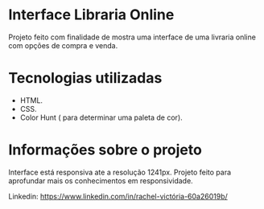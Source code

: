 #  Interface Libraria Online
Projeto feito com finalidade de mostra uma interface de uma livraria online com opções de compra e venda. 

# Tecnologias utilizadas
- HTML.
- CSS.
- Color Hunt ( para determinar uma paleta de cor).


# Informações sobre o projeto
Interface está responsiva ate a resolução 1241px. Projeto feito para aprofundar mais os conhecimentos em responsividade.

Linkedin: https://www.linkedin.com/in/rachel-victória-60a26019b/
